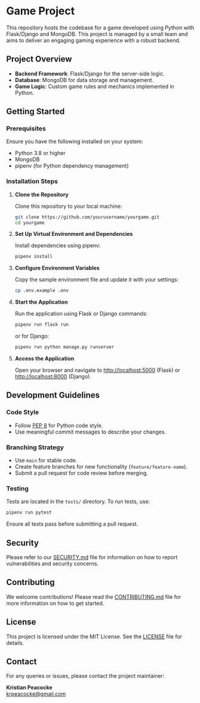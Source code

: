 # Game Project

This repository hosts the codebase for a game developed using Python with Flask/Django and MongoDB. This project is managed by a small team and aims to deliver an engaging gaming experience with a robust backend.

## Project Overview

- **Backend Framework**: Flask/Django for the server-side logic.
- **Database**: MongoDB for data storage and management.
- **Game Logic**: Custom game rules and mechanics implemented in Python.

## Getting Started

### Prerequisites

Ensure you have the following installed on your system:

- Python 3.8 or higher
- MongoDB
- pipenv (for Python dependency management)

### Installation Steps

1. **Clone the Repository**

   Clone this repository to your local machine:

   ```bash
   git clone https://github.com/yourusername/yourgame.git
   cd yourgame
   ```

2. **Set Up Virtual Environment and Dependencies**

   Install dependencies using pipenv:

   ```bash
   pipenv install
   ```

3. **Configure Environment Variables**

   Copy the sample environment file and update it with your settings:

   ```bash
   cp .env.example .env
   ```

4. **Start the Application**

   Run the application using Flask or Django commands:

   ```bash
   pipenv run flask run
   ```

   or for Django:

   ```bash
   pipenv run python manage.py runserver
   ```

5. **Access the Application**

   Open your browser and navigate to [http://localhost:5000](http://localhost:5000) (Flask) or [http://localhost:8000](http://localhost:8000) (Django).

## Development Guidelines

### Code Style

- Follow [PEP 8](https://www.python.org/dev/peps/pep-0008/) for Python code style.
- Use meaningful commit messages to describe your changes.

### Branching Strategy

- Use `main` for stable code.
- Create feature branches for new functionality (`feature/feature-name`).
- Submit a pull request for code review before merging.

### Testing

Tests are located in the `tests/` directory. To run tests, use:

```bash
pipenv run pytest
```

Ensure all tests pass before submitting a pull request.

## Security

Please refer to our [SECURITY.md](SECURITY.md) file for information on how to report vulnerabilities and security concerns.

## Contributing

We welcome contributions! Please read the [CONTRIBUTING.md](CONTRIBUTING.md) file for more information on how to get started.

## License

This project is licensed under the MIT License. See the [LICENSE](LICENSE) file for details.

## Contact

For any queries or issues, please contact the project maintainer:

**Kristian Peacocke**  
[krpeacocke@gmail.com](mailto:krpeacocke@gmail.com)